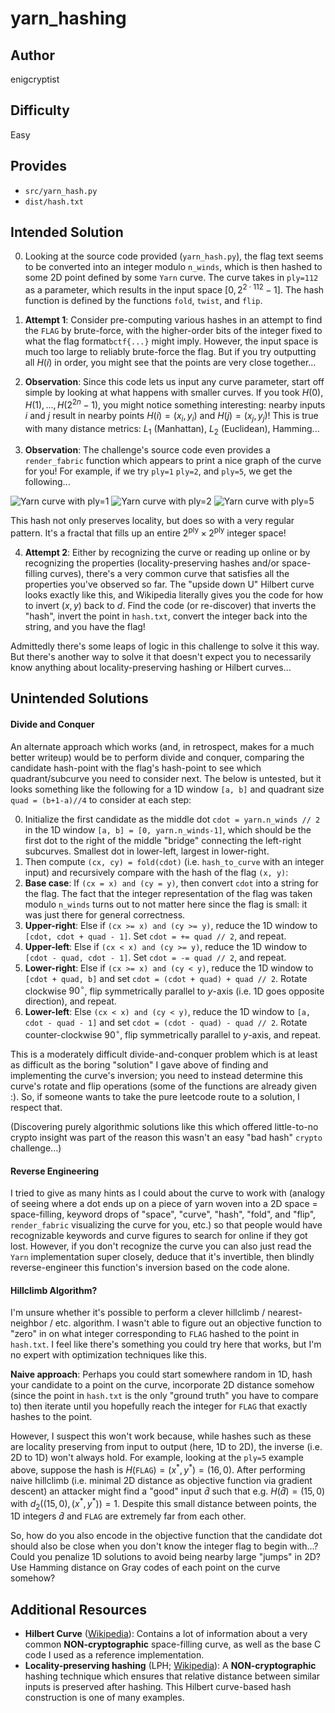 # yarn_hashing

## Author
enigcryptist

## Difficulty
Easy

## Provides
- `src/yarn_hash.py`
- `dist/hash.txt`

## Intended Solution

0. Looking at the source code provided (`yarn_hash.py`), the flag text seems to be converted into an integer modulo `n_winds`, which is then hashed to some 2D point defined by some `Yarn` curve. The curve takes in `ply=112` as a parameter, which results in the input space $[0, 2^{2 \cdot 112}-1]$. The hash function is defined by the functions `fold`, `twist`, and `flip`.

1. **Attempt 1**: Consider pre-computing various hashes in an attempt to find the `FLAG` by brute-force, with the higher-order bits of the integer fixed to what the flag format`bctf{...}` might imply. However, the input space is much too large to reliably brute-force the flag. But if you try outputting all $H(i)$ in order, you might see that the points are very close together...

2. **Observation**: Since this code lets us input any curve parameter, start off simple by looking at what happens with smaller curves. If you took $H(0), H(1), \ldots, H(2^{2n}-1)$, you might notice something interesting: nearby inputs $i$ and $j$ result in nearby points $H(i) = (x_i, y_i)$ and $H(j) = (x_j, y_j)$! This is true with many distance metrics: $L_1$ (Manhattan), $L_2$ (Euclidean), Hamming...

3. **Observation**: The challenge's source code even provides a `render_fabric` function which appears to print a nice graph of the curve for you! For example, if we try `ply=1` `ply=2`, and `ply=5`, we get the following...

![`Yarn` curve with ply=1](fabric-ply1.png)
![`Yarn` curve with ply=2](fabric-ply2.png)
![`Yarn` curve with ply=5](fabric-ply5.png)

This hash not only preserves locality, but does so with a very regular pattern. It's a fractal that fills up an entire $2^{\textsf{ply}} \times 2^{\textsf{ply}}$ integer space!

4. **Attempt 2**: Either by recognizing the curve or reading up online or by recognizing the properties (locality-preserving hashes and/or space-filling curves), there's a very common curve that satisfies all the properties you've observed so far. The "upside down U" Hilbert curve looks exactly like this, and Wikipedia literally gives you the code for how to invert $(x,y)$ back to $d$. Find the code (or re-discover) that inverts the "hash", invert the point in `hash.txt`, convert the integer back into the string, and you have the flag!

Admittedly there's some leaps of logic in this challenge to solve it this way. But there's another way to solve it that doesn't expect you to necessarily know anything about locality-preserving hashing or Hilbert curves...

## Unintended Solutions

#### Divide and Conquer

An alternate approach which works (and, in retrospect, makes for a much better writeup) would be to perform divide and conquer, comparing the candidate hash-point with the flag's hash-point to see which quadrant/subcurve you need to consider next. The below is untested, but it looks something like the following for a 1D window `[a, b]` and quadrant size `quad = (b+1-a)//4` to consider at each step:

0. Initialize the first candidate as the middle dot `cdot = yarn.n_winds // 2` in the 1D window `[a, b] = [0, yarn.n_winds-1]`, which should be the first dot to the right of the middle "bridge" connecting the left-right subcurves. Smallest dot in lower-left, largest in lower-right.
1. Then compute `(cx, cy) = fold(cdot)` (i.e. `hash_to_curve` with an integer input) and recursively compare with the hash of the flag `(x, y)`:
2. **Base case**: If `(cx = x) and (cy = y)`, then convert `cdot` into a string for the flag. The fact that the integer representation of the flag was taken modulo `n_winds` turns out to not matter here since the flag is small: it was just there for general correctness.
3. **Upper-right**: Else if `(cx >= x) and (cy >= y)`,  reduce the 1D window to `[cdot, cdot + quad - 1]`. Set `cdot = += quad // 2`, and repeat.
4. **Upper-left**: Else if `(cx < x) and (cy >= y)`,  reduce the 1D window to `[cdot - quad, cdot - 1]`. Set `cdot = -= quad // 2`, and repeat.
5. **Lower-right**: Else if `(cx >= x) and (cy < y)`, reduce the 1D window to `[cdot + quad, b]` and set `cdot = (cdot + quad) + quad // 2`. Rotate clockwise $90^\circ$, flip symmetrically parallel to $y$-axis (i.e. 1D goes opposite direction), and repeat.
6. **Lower-left**: Else `(cx < x) and (cy < y)`, reduce the 1D window to `[a, cdot - quad - 1]` and set `cdot = (cdot - quad) - quad // 2`. Rotate counter-clockwise $90^\circ$, flip symmetrically parallel to $y$-axis, and repeat.

This is a moderately difficult divide-and-conquer problem which is at least as difficult as the boring "solution" I gave above of finding and implementing the curve's inversion; you need to instead determine this curve's rotate and flip operations (some of the functions are already given :). So, if someone wants to take the pure leetcode route to a solution, I respect that.

(Discovering purely algorithmic solutions like this which offered little-to-no crypto insight was part of the reason this wasn't an easy "bad hash" `crypto` challenge...)

#### Reverse Engineering

I tried to give as many hints as I could about the curve to work with (analogy of seeing where a dot ends up on a piece of yarn woven into a 2D space = space-filling, keyword drops of "space", "curve", "hash", "fold", and "flip", `render_fabric` visualizing the curve for you, etc.) so that people would have recognizable keywords and curve figures to search for online if they got lost. However, if you don't recognize the curve you can also just read the `Yarn` implementation super closely, deduce that it's invertible, then blindly reverse-engineer this function's inversion based on the code alone.

#### Hillclimb Algorithm?

I'm unsure whether it's possible to perform a clever hillclimb / nearest-neighbor / etc. algorithm. I wasn't able to figure out an objective function to "zero" in on what integer corresponding to `FLAG` hashed to the point in `hash.txt`. I feel like there's something you could try here that works, but I'm no expert with optimization techniques like this.

**Naive approach**: Perhaps you could start somewhere random in 1D, hash your candidate to a point on the curve, incorporate 2D distance somehow (since the point in `hash.txt` is the only "ground truth" you have to compare to) then iterate until you hopefully reach the integer for `FLAG` that exactly hashes to the point.

However, I suspect this won't work because, while hashes such as these are locality preserving from input to output (here, 1D to 2D), the inverse (i.e. 2D to 1D) won't always hold. For example, looking at the `ply=5` example above, suppose the hash is $H(\texttt{FLAG}) = (x^\ast, y^\ast) = (16, 0)$. After performing naive hillclimb (i.e. minimal 2D distance as objective function via gradient descent) an attacker might find a "good" input $\hat{d}$ such that e.g. $H(\hat{d}) = (15, 0)$ with $d_2((15, 0), (x^\ast, y^\ast)) = 1$. Despite this small distance between points, the 1D integers $\hat{d}$ and $\texttt{FLAG}$ are extremely far from each other. 

So, how do you also encode in the objective function that the candidate dot should also be close when you don't know the integer flag to begin with...? Could you penalize 1D solutions to avoid being nearby large "jumps" in 2D? Use Hamming distance on Gray codes of each point on the curve somehow?

## Additional Resources
- **Hilbert Curve** ([Wikipedia](https://en.wikipedia.org/wiki/Hilbert_curve)): Contains a lot of information about a very common **NON-cryptographic** space-filling curve, as well as the base C code I used as a reference implementation.
- **Locality-preserving hashing** (LPH; [Wikipedia](https://en.wikipedia.org/wiki/Locality-sensitive_hashing#Locality-preserving_hashing)): A **NON-cryptographic** hashing technique which ensures that relative distance between similar inputs is preserved after hashing. This Hilbert curve-based hash construction is one of many examples.
